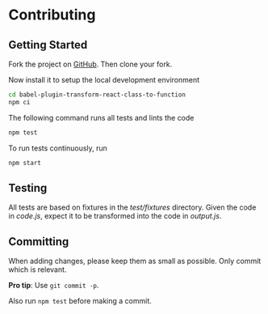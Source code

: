 # Contributing

## Getting Started

Fork the project on [GitHub]. Then clone your fork.

Now install it to setup the local development environment

```sh
cd babel-plugin-transform-react-class-to-function
npm ci
```

The following command runs all tests and lints the code

```sh
npm test
```

To run tests continuously, run

```sh
npm start
```

## Testing

All tests are based on fixtures in the _test/fixtures_ directory. Given the code in _code.js_,
expect it to be transformed into the code in _output.js_.

## Committing

When adding changes, please keep them as small as possible. Only commit which is relevant.

**Pro tip**: Use `git commit -p`.

Also run `npm test` before making a commit.

[github]: https://github.com/remcohaszing/babel-plugin-transform-react-class-to-function

